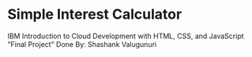 # Simple Interest Calculator
IBM 
Introduction to Cloud Development with HTML, CSS, and JavaScript
"Final Project"
Done By: Shashank Valugunuri
